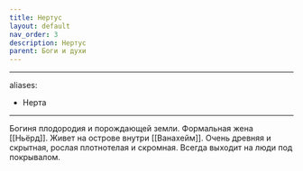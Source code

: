 ```yaml
---
title: Нертус
layout: default
nav_order: 3
description: Нертус
parent: Боги и духи
---
```


---
aliases:
  - Нерта
---
Богиня плодородия и порождающей земли. Формальная жена [[Ньёрд]]. Живет на острове внутри [[Ванахейм]]. Очень древняя и скрытная, рослая плотнотелая и скромная. Всегда выходит на люди под покрывалом. 
